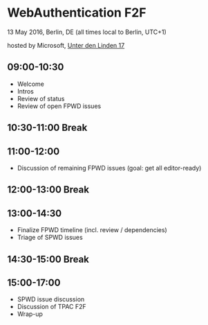 # WebAuthentication F2F

13 May 2016, Berlin, DE (all times local to Berlin, UTC+1)

hosted by Microsoft, [Unter den Linden 17](https://www.microsoft.com/de-de/berlin/unter-den-linden-17/)

## 09:00-10:30
* Welcome
* Intros
* Review of status
* Review of open FPWD issues

## 10:30-11:00 Break

## 11:00-12:00
* Discussion of remaining FPWD issues (goal: get all editor-ready)

## 12:00-13:00 Break

## 13:00-14:30
* Finalize FPWD timeline (incl. review / dependencies)
* Triage of SPWD issues

## 14:30-15:00 Break

## 15:00-17:00
* SPWD issue discussion
* Discussion of TPAC F2F
* Wrap-up

